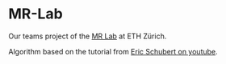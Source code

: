 # MR-Lab

Our teams project of the [MR Lab](http://www.cvg.ethz.ch/teaching/mrlab/) at ETH Zürich.

Algorithm based on the tutorial from [Eric Schubert on youtube](https://www.youtube.com/playlist?list=PLm9r3VWwsENF8Cmjdj_9aZhpiYj5fzdYG).

